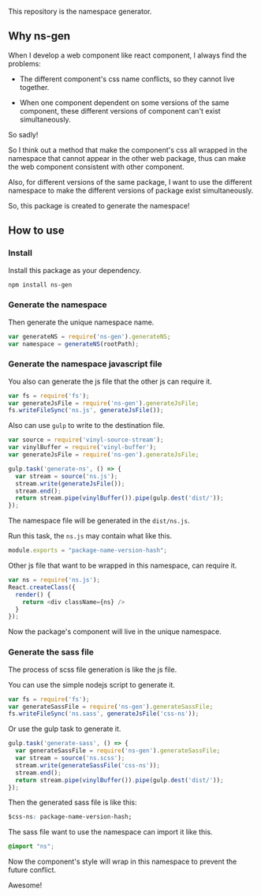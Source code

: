 This repository is the namespace generator.

## Why ns-gen

When I develop a web component like react component, I always find the problems:

- The different component's css name conflicts, so they cannot live together.

- When one component dependent on some versions of the same component, these different versions of component can't exist simultaneously.

So sadly!

So I think out a method that make the component's css all wrapped in the namespace that cannot
appear in the other web package, thus can make the web component consistent with other component.

Also, for different versions of the same package, I want to use the different namespace to make
the different versions of package exist simultaneously.

So, this package is created to generate the namespace!

## How to use


### Install

Install this package as your dependency.

```sh
npm install ns-gen
```

### Generate the namespace

Then generate the unique namespace name.

```js
var generateNS = require('ns-gen').generateNS;
var namespace = generateNS(rootPath);
```

### Generate the namespace javascript file

You also can generate the js file that the other js can require it.

```js
var fs = require('fs');
var generateJsFile = require('ns-gen').generateJsFile;
fs.writeFileSync('ns.js', generateJsFile());
```

Also can use `gulp` to write to the destination file.

```js
var source = require('vinyl-source-stream');
var vinylBuffer = require('vinyl-buffer');
var generateJsFile = require('ns-gen').generateJsFile;

gulp.task('generate-ns', () => {
  var stream = source('ns.js');
  stream.write(generateJsFile());
  stream.end();
  return stream.pipe(vinylBuffer()).pipe(gulp.dest('dist/'));
});
```

The namespace file will be generated in the `dist/ns.js`.

Run this task, the `ns.js` may contain what like this.

```js
module.exports = "package-name-version-hash";
```

Other js file that want to be wrapped in this namespace, can require it.

```js
var ns = require('ns.js');
React.createClass({
  render() {
    return <div className={ns} />
  }
});
```

Now the package's component will live in the unique namespace.

### Generate the sass file

The process of scss file generation is like the js file.

You can use the simple nodejs script to generate it.

```js
var fs = require('fs');
var generateSassFile = require('ns-gen').generateSassFile;
fs.writeFileSync('ns.sass', generateJsFile('css-ns'));
```

Or use the gulp task to generate it.

```js
gulp.task('generate-sass', () => {
  var generateSassFile = require('ns-gen').generateSassFile;
  var stream = source('ns.scss');
  stream.write(generateSassFile('css-ns'));
  stream.end();
  return stream.pipe(vinylBuffer()).pipe(gulp.dest('dist/'));
});
```

Then the generated sass file is like this:

```css
$css-ns: package-name-version-hash;
```

The sass file want to use the namespace can import it like this.

```css
@import "ns";
```

Now the component's style will wrap in this namespace to prevent the future conflict.

Awesome!
